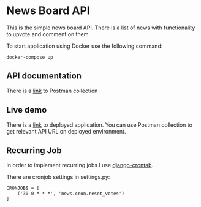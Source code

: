# News Board API
This is the simple news board API.
There is a list of news with functionality to upvote and comment on them.

To start application using Docker use the following command:
```
docker-compose up
```

## API documentation
There is a [link](https://documenter.getpostman.com/view/12026468/TVRoYSNx) to Postman collection

## Live demo
There is a [link](https://news-board7.herokuapp.com/) to deployed application. You can use Postman collection to get relevant API URL on deployed environment. 

## Recurring Job
In order to implement recurring jobs I use [django-crontab](https://github.com/kraiz/django-crontab).

There are cronjob settings in settings.py:
```
CRONJOBS = [
    ('30 0 * * *', 'news.cron.reset_votes')
]
```
